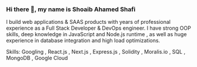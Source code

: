 ### Hi there 👋, my name is Shoaib Ahamed Shafi

I build web applications & SAAS products with years of professional experience as a Full Stack Developer & DevOps engineer. I have strong OOP skills, deep knowledge in JavaScript and Node.js runtime , as well as huge experience in database integration and high load optimizations. 

Skills:   Googling  , React.js , Next.js   , Express.js , Solidity , Moralis.io , SQL , MongoDB ,  Google Cloud

<!--
Here are some ideas to get you started:

- 🔭 I’m currently working on ...
- 🌱 I’m currently learning ...
- 👯 I’m looking to collaborate on ...
- 🤔 I’m looking for help with ...
- 💬 Ask me about ...
- 📫 How to reach me: ...
- 😄 Pronouns: ...
- ⚡ Fun fact: ...
-->
